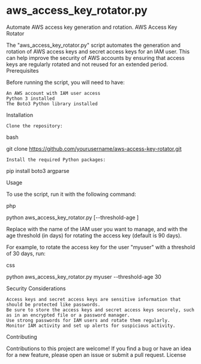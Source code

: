 # aws_access_key_rotator.py
Automate AWS access key generation and rotation.
AWS Access Key Rotator

The "aws_access_key_rotator.py" script automates the generation and rotation of AWS access keys and secret access keys for an IAM user. This can help improve the security of AWS accounts by ensuring that access keys are regularly rotated and not reused for an extended period.
Prerequisites

Before running the script, you will need to have:

    An AWS account with IAM user access
    Python 3 installed
    The Boto3 Python library installed

Installation

    Clone the repository:

bash

git clone https://github.com/yourusername/aws-access-key-rotator.git

    Install the required Python packages:

pip install boto3 argparse

Usage

To use the script, run it with the following command:

php

python aws_access_key_rotator.py <IAM username> [--threshold-age <days>]

Replace <IAM username> with the name of the IAM user you want to manage, and <days> with the age threshold (in days) for rotating the access key (default is 90 days).

For example, to rotate the access key for the user "myuser" with a threshold of 30 days, run:

css

python aws_access_key_rotator.py myuser --threshold-age 30

Security Considerations

    Access keys and secret access keys are sensitive information that should be protected like passwords.
    Be sure to store the access keys and secret access keys securely, such as in an encrypted file or a password manager.
    Use strong passwords for IAM users and rotate them regularly.
    Monitor IAM activity and set up alerts for suspicious activity.

Contributing

Contributions to this project are welcome! If you find a bug or have an idea for a new feature, please open an issue or submit a pull request.
License
